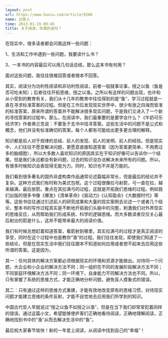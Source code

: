 ```yaml
---
layout: post
url: https://www.huxiu.com/article/9266
name: 过来人
time: 2013-01-19 09:45
title: 关于阅读，你真的会吗？
---
```

在现实中，很多读者都会问我这样一些问题：

1、生活和工作中遇到一些问题，我要读什么书？

3、一本书的内容最后可以用几句话总结，那么这本书有何用？

面对这些问题，我往往很难回答或者根本不回答。

其实，阅读分为功利性阅读和非功利性阅读，前者一般就事论事，授之以鱼（鱼是否可吃未知）；后者往往开拓思维，授之以渔。之所以有这样的问题出现，也许和从小受到的教育有关，我们从十几年的教育中往往得到的是“鱼”，学习过程就是一直在寻求标准答案的过程。但是在工作后发现现实世界中，很少有放之四海而皆准的标准答案，原来所谓的答案并不能解决很多现实问题，于是我们又进入了一个新的寻找答案的过程中。那么，在阅读中，我们最重要的是要学会什么？《牛奶可乐经济学》作者弗兰克说：不要急于去书中找寻答案。这些生活中的问题不是公式和概念，他们并没有标准确切的答案，每个人都有可能给出更多更合理的解释。

知识都是前人对于规律的总结、前人的发现、前人的发明、前人的经验。但是现实中，人们往往不愿意解决问题，更愿意直接知道答案（因为答案更简单，不用费过多的脑细胞），所以大多数人喜欢知识的原因其实在于知识好像可以告诉你一个结果。但是我们永远都会有新问题，过去的知识没办法解决未来所有的问题。所以，有很多时候知识会表现得无能为力。同时，知识也不并是万能的。

我们看到很多著名的国外非虚构类作品通常论述篇幅非常长，但是最后的结论并不复杂。这种方式我们有时称为美式包袱。这个过程很像拉弓射箭，弓一直在拉，越来越满，最后放箭。重点在其拉满弓的过程，这就是开拓我们思维的过程。例如我们出版的很多书像《爆发》《清单革命》《驱动力》《认知盈余》《大数据时代》等等。这些书往往通过引述前人的研究成果和大量的现实案例去论述一个或者几个结论，整本书的写作过程其实是不断地开拓我们头脑中的沟壑，刺激我们对外界现实的思维反应，从而帮助我们形成系统、科学的逻辑思维。而大多数读者仅仅关心最后射出的箭是什么，这并不能带来最大的阅读价值。

我们有时候总想赶着知道答案，看箭射到哪里，其实拉满弓的过程才是真正阅读的享受，同时在这个过程中也是教你“渔”的过程。我们往往发现，即使我们知道了一些结论，但是在现实生活中我们往往跟本不知道如何应用或者想不起来去应用这些所谓的答案。这是因为，

其一：任何具体的解决方案都必须根据现实的环境和资源才能做出。对待同一个问题，大企业和小企业的解决方法不同；同一组织在不同的发展阶段解决方法不同；不同家庭环境解决方法不同；同一环境下，自身能力不同解决方法也不同。所以，只有掌握了系统的思维方式，才能正确地分析问题，避免盲人摸象式的错误。

其二：只有通过这样的思维方式重建，才能有效地改变原有的思维习惯，对待现实问题才能建立思维的条件反射，才能不自觉地去应用我们所学到的知识。

中国古代哲人早就说过“授之以鱼不如授之以渔”，但是在当下我们却常常犯着同样的错误。通过这篇小文，希望能够使庐客们正确地看待阅读，正确地理解阅读，正确地找到书中的“渔”从而去解决生活中的“鱼”。

最后祝大家春节愉快！新的一年爱上阅读，从阅读中找到自己的“幸福”！

